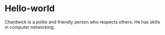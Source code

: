 # Hello-world
Chardwick is a polite and friendly person who respects others. He has skills in computer networking.
